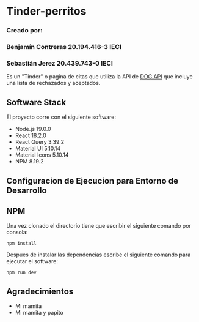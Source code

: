 # Tinder-perritos 


### Creado por: 
### Benjamín Contreras 20.194.416-3 IECI
### Sebastián Jerez 20.439.743-0 IECI

Es un "Tinder" o pagina de citas que utiliza la API de [DOG.API](https://dog.ceo/dog-api/ "Heading link") que incluye una lista de rechazados y aceptados.


## Software Stack

El proyecto corre con el siguiente software:

- Node.js 19.0.0
- React 18.2.0
- React Query 3.39.2
- Material UI 5.10.14
- Material Icons 5.10.14
- NPM 8.19.2

## Configuracion de Ejecucion para Entorno de Desarrollo

## NPM

Una vez clonado el directorio tiene que escribir el siguiente comando por consola:

`npm install`

Despues de instalar las dependencias escribe el siguiente comando para ejecutar el software:

`npm run dev`

## Agradecimientos

- Mi mamita
- Mi mamita y papito
